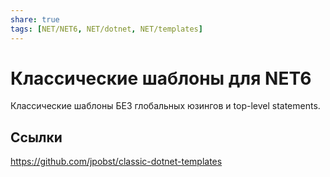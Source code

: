 ```yaml
---
share: true
tags: [NET/NET6, NET/dotnet, NET/templates]
---
```

# Классические шаблоны для NET6
Классические шаблоны БЕЗ глобальных юзингов и top-level statements.

## Ссылки
https://github.com/jpobst/classic-dotnet-templates
